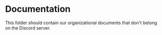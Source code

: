 # Documentation

This folder should contain our organizational documents that don't belong on the Discord server.